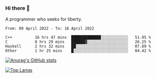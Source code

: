### Hi there 👋

<!--
**shejialuo/shejialuo** is a ✨ _special_ ✨ repository because its `README.md` (this file) appears on your GitHub profile.

Here are some ideas to get you started:

- 🔭 I’m currently working on ...
- 🌱 I’m currently learning ...
- 👯 I’m looking to collaborate on ...
- 🤔 I’m looking for help with ...
- 💬 Ask me about ...
- 📫 How to reach me: ...
- 😄 Pronouns: ...
- ⚡ Fun fact: ...
-->

A programmer who seeks for liberty.

<!--START_SECTION:waka-->

```text
From: 09 April 2022 - To: 16 April 2022

C++          16 hrs 47 mins  █████████████░░░░░░░░░░░░   51.95 %
C            8 hrs 29 mins   ██████▓░░░░░░░░░░░░░░░░░░   26.25 %
Haskell      2 hrs 32 mins   ██░░░░░░░░░░░░░░░░░░░░░░░   07.89 %
Other        1 hr 25 mins    █░░░░░░░░░░░░░░░░░░░░░░░░   04.42 %
```

<!--END_SECTION:waka-->

[![Anurag's GitHub stats](https://github-readme-stats.vercel.app/api?username=shejialuo&show_icons=true&theme=dracula)](https://github.com/anuraghazra/github-readme-stats)

[![Top Langs](https://github-readme-stats.vercel.app/api/top-langs/?username=shejialuo&layout=compact&hide=javascript,html,css,typescript,tex)](https://github.com/anuraghazra/github-readme-stats)
